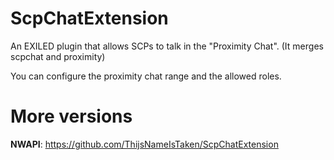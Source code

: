 # ScpChatExtension
An EXILED plugin that allows SCPs to talk in the "Proximity Chat". (It merges scpchat and proximity)

You can configure the proximity chat range and the allowed roles.

# More versions
**NWAPI**: https://github.com/ThijsNameIsTaken/ScpChatExtension
